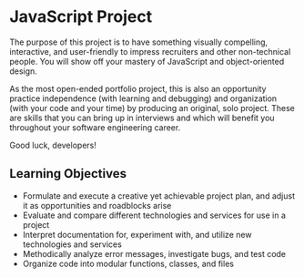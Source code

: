 # JavaScript Project

The purpose of this project is to have something visually compelling, 
interactive, and user-friendly to impress recruiters and other non-technical 
people. You will show off your mastery of JavaScript and object-oriented design.

As the most open-ended portfolio project, this is also an opportunity practice
independence (with learning and debugging) and organization (with your code and
your time) by producing an original, solo project. These are skills that you can
bring up in interviews and which will benefit you throughout your software
engineering career.

Good luck, developers!

## Learning Objectives

* Formulate and execute a creative yet achievable project plan, and adjust it as
opportunities and roadblocks arise
* Evaluate and compare different technologies and services for use in a project
* Interpret documentation for, experiment with, and utilize new technologies and
services
* Methodically analyze error messages, investigate bugs, and test code
* Organize code into modular functions, classes, and files
